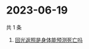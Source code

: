 # 2023-06-19

共 1 条

<!-- BEGIN -->
<!-- 最后更新时间 Mon Jun 19 2023 03:08:19 GMT+0800 (China Standard Time) -->

1. [回光返照是身体能预测死亡吗](https://www.zhihu.com/search?q=回光返照是身体能预测死亡吗)

<!-- END -->
